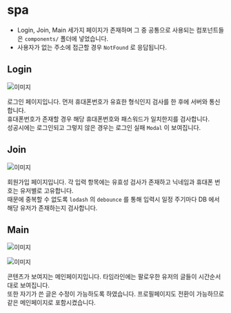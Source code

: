# spa

* Login, Join, Main 세가지 페이지가 존재하며 그 중 공통으로 사용되는 컴포넌트들은 `components/` 폴더에 넣었습니다.
* 사용자가 없는 주소에 접근할 경우 `NotFound` 로 응답됩니다.

## Login
![이미지](https://t1.daumcdn.net/cfile/tistory/99367D4B5BB37DB01C)

로그인 페이지입니다. 먼저 휴대폰번호가 유효한 형식인지 검사를 한 후에 서버와 통신합니다.  
휴대폰번호가 존재할 경우 해당 휴대폰번호와 패스워드가 일치한지를 검사합니다.  
성공시에는 로그인되고 그렇지 않은 경우는 로그인 실패 `Modal` 이 보여집니다.

## Join
![이미지](https://t1.daumcdn.net/cfile/tistory/9935434B5BB37DB11C)

회원가입 페이지입니다. 각 입력 항목에는 유효성 검사가 존재하고 닉네임과 휴대폰 번호는 유저별로 고유합니다.  
때문에 중복할 수 없도록 `lodash` 의 `debounce` 를 통해 입력시 일정 주기마다 DB 에서 해당 유저가 존재하는지 검사합니다.

## Main
![이미지](https://t1.daumcdn.net/cfile/tistory/99C4314B5BB37DB325)

![이미지](https://t1.daumcdn.net/cfile/tistory/9954734B5BB37DB405)

콘텐츠가 보여지는 메인페이지입니다. 타임라인에는 팔로우한 유저의 글들이 시간순서대로 보여집니다.  
또한 자기가 쓴 글은 수정이 가능하도록 하였습니다.
프로필페이지도 전환이 가능하므로 같은 메인페이지로 포함시켰습니다.
